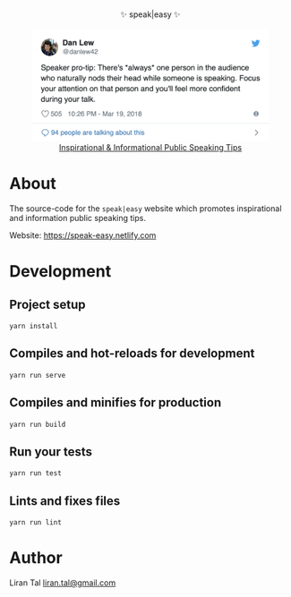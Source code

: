 <p align="center">
	<br/>
  ✨ speak|easy ✨
  <br/>
  <br/>
  <img height="200" src="./speak-easy-tweet.png" />
  <br/>
<a href="https://speak-easy.netlify.com">Inspirational & Informational Public Speaking Tips</a>
<br>

</p>

# About

The source-code for the `speak|easy` website which promotes inspirational and information public speaking tips.

Website: https://speak-easy.netlify.com

# Development

## Project setup

```
yarn install
```

## Compiles and hot-reloads for development

```
yarn run serve
```

## Compiles and minifies for production

```
yarn run build
```

## Run your tests

```
yarn run test
```

## Lints and fixes files

```
yarn run lint
```

# Author

Liran Tal <liran.tal@gmail.com>
